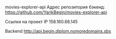 movies-explorer-api
Адрес репозитория бэкенд: https://github.com/YarikBegin/movies-explorer-api

Ссылки на проект
IP 158.160.68.145

Backend http://api.begin.diplom.nomoredomains.sbs
